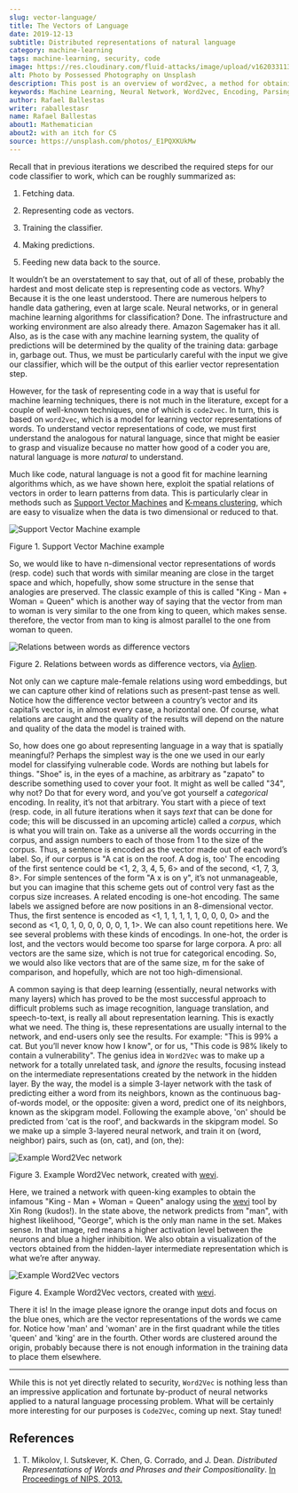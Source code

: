 ```yaml
---
slug: vector-language/
title: The Vectors of Language
date: 2019-12-13
subtitle: Distributed representations of natural language
category: machine-learning
tags: machine-learning, security, code
image: https://res.cloudinary.com/fluid-attacks/image/upload/v1620331138/blog/vector-language/cover_qccpkg.webp
alt: Photo by Possessed Photography on Unsplash
description: This post is an overview of word2vec, a method for obtaining vectors that represent natural language in a way that is suitable for machine learning algorithms.
keywords: Machine Learning, Neural Network, Word2vec, Encoding, Parsing, Classifier, Vulnerability, Ethical Hacking, Pentesting
author: Rafael Ballestas
writer: raballestasr
name: Rafael Ballestas
about1: Mathematician
about2: with an itch for CS
source: https://unsplash.com/photos/_E1PQXKUkMw
---
```


Recall that in previous iterations we described the required steps for
our code classifier to work, which can be roughly summarized as:

1. Fetching data.

2. Representing code as vectors.

3. Training the classifier.

4. Making predictions.

5. Feeding new data back to the source.

It wouldn’t be an overstatement to say that, out of all of these,
probably the hardest and most delicate step is representing code as
vectors. Why? Because it is the one least understood. There are numerous
helpers to handle data gathering, even at large scale. Neural networks,
or in general machine learning algorithms for classification? Done. The
infrastructure and working environment are also already there. Amazon
Sagemaker has it all. Also, as is the case with any machine learning
system, the quality of predictions will be determined by the quality of
the training data: garbage in, garbage out. Thus, we must be
particularly careful with the input we give our classifier, which will
be the output of this earlier vector representation step.

However, for the task of representing code in a way that is useful for
machine learning techniques, there is not much in the literature, except
for a couple of well-known techniques, one of which is `code2vec`. In
turn, this is based on `word2vec`, which is a model for learning vector
representations of words. To understand vector representations of code,
we must first understand the analogous for natural language, since that
might be easier to grasp and visualize because no matter how good of a
coder you are, natural language is more *natural* to understand.

Much like code, natural language is not a good fit for machine learning
algorithms which, as we have shown here, exploit the spatial relations
of vectors in order to learn patterns from data. This is particularly
clear in methods such as [Support Vector
Machines](../crash-course-machine-learning/#support-vector-machines) and
[K-means
clustering](../crash-course-machine-learning/#k-means-clustering), which
are easy to visualize when the data is two dimensional or reduced to
that.

<div class="imgblock">

![Support Vector Machine example](https://res.cloudinary.com/fluid-attacks/image/upload/v1620330837/blog/crash-course-machine-learning/svm_bysz7e.webp)

<div class="title">

Figure 1. Support Vector Machine example

</div>

</div>

So, we would like to have n-dimensional vector representations of words
(resp. code) such that words with similar meaning are close in the
target space and which, hopefully, show some structure in the sense that
analogies are preserved. The classic example of this is called "King -
Man + Woman = Queen" which is another way of saying that the vector from
man to woman is very similar to the one from king to queen, which makes
sense. therefore, the vector from man to king is almost parallel to the
one from woman to queen.

<div class="imgblock">

![Relations between words as difference vectors](https://res.cloudinary.com/fluid-attacks/image/upload/v1620331138/blog/vector-language/vector-relations_ozc6xn.webp)

<div class="title">

Figure 2. Relations between words as difference vectors,
via [Aylien](https://blog.aylien.com/word-embeddings-and-their-challenges/).

</div>

</div>

Not only can we capture male-female relations using word embeddings, but
we can capture other kind of relations such as present-past tense as
well. Notice how the difference vector between a country’s vector and
its capital’s vector is, in almost every case, a horizontal one. Of
course, what relations are caught and the quality of the results will
depend on the nature and quality of the data the model is trained with.

So, how does one go about representing language in a way that is
spatially meaningful? Perhaps the simplest way is the one we used in our
early model for classifying vulnerable code. Words are nothing but
labels for things. "Shoe" is, in the eyes of a machine, as arbitrary as
"zapato" to describe something used to cover your foot. It might as well
be called "34", why not? Do that for every word, and you’ve got yourself
a *categorical* encoding. In reality, it’s not that arbitrary. You start
with a piece of text (resp. code, in all future iterations when it says
*text* that can be done for code; this will be discussed in an upcoming
article) called a *corpus*, which is what you will train on. Take as a
universe all the words occurring in the corpus, and assign numbers to
each of those from 1 to the size of the corpus. Thus, a sentence is
encoded as the vector made out of each word’s label. So, if our corpus
is "A cat is on the roof. A dog is, too' The encoding of the first
sentence could be \<1, 2, 3, 4, 5, 6\> and of the second, \<1, 7, 3,
8\>. For simple sentences of the form "A x is on y", it’s not
unmanageable, but you can imagine that this scheme gets out of control
very fast as the corpus size increases. A related encoding is one-hot
encoding. The same labels we assigned before are now positions in an
8-dimensional vector. Thus, the first sentence is encoded as \<1, 1, 1,
1, 1, 1, 0, 0, 0, 0\> and the second as \<1, 0, 1, 0, 0, 0, 0, 0, 1,
1\>. We can also count repetitions here. We see several problems with
these kinds of encodings. In one-hot, the order is lost, and the vectors
would become too sparse for large corpora. A pro: all vectors are the
same size, which is not true for categorical encoding. So, we would also
like vectors that are of the same size, m for the sake of comparison,
and hopefully, which are not too high-dimensional.

A common saying is that deep learning (essentially, neural networks with
many layers) which has proved to be the most successful approach to
difficult problems such as image recognition, language translation, and
speech-to-text, is really all about representation learning. This is
exactly what we need. The thing is, these representations are usually
internal to the network, and end-users only see the results. For
example: "This is 99% a cat. But you’ll never know how I know", or for
us, "This code is 98% likely to contain a vulnerability". The genius
idea in `Word2Vec` was to make up a network for a totally unrelated
task, and *ignore* the results, focusing instead on the intermediate
representations created by the network in the hidden layer. By the way,
the model is a simple 3-layer network with the task of predicting either
a word from its neighbors, known as the continuous bag-of-words model,
or the opposite: given a word, predict one of its neighbors, known as
the skipgram model. Following the example above, 'on' should be
predicted from 'cat is the roof', and backwards in the skipgram model.
So we make up a simple 3-layered neural network, and train it on (word,
neighbor) pairs, such as (on, cat), and (on, the):

<div class="imgblock">

![Example Word2Vec network](https://res.cloudinary.com/fluid-attacks/image/upload/v1620331138/blog/vector-language/word2vec-network_cn6omp.webp)

<div class="title">

Figure 3. Example Word2Vec network, created with
[wevi](https://ronxin.github.io/wevi/).

</div>

</div>

Here, we trained a network with queen-king examples to obtain the
infamous "King - Man + Woman = Queen" analogy using the
[wevi](https://ronxin.github.io/wevi/) tool by Xin Rong (kudos\!). In
the state above, the network predicts from "man", with highest
likelihood, "George", which is the only man name in the set. Makes
sense. In that image, red means a higher activation level between the
neurons and blue a higher inhibition. We also obtain a visualization of
the vectors obtained from the hidden-layer intermediate representation
which is what we’re after anyway.

<div class="imgblock">

![Example Word2Vec vectors](https://res.cloudinary.com/fluid-attacks/image/upload/v1620331138/blog/vector-language/vectors_pwy5s4.webp)

<div class="title">

Figure 4. Example Word2Vec vectors, created with [wevi](https://ronxin.github.io/wevi/).

</div>

</div>

There it is\! In the image please ignore the orange input dots and focus
on the blue ones, which are the vector representations of the words we
came for. Notice how 'man' and 'woman' are in the first quadrant while
the titles 'queen' and 'king' are in the fourth. Other words are
clustered around the origin, probably because there is not enough
information in the training data to place them elsewhere.

---
While this is not yet directly related to security, `Word2Vec` is
nothing less than an impressive application and fortunate by-product of
neural networks applied to a natural language processing problem. What
will be certainly more interesting for our purposes is `Code2Vec`,
coming up next. Stay tuned\!

## References

1. T. Mikolov, I. Sutskever, K. Chen, G. Corrado, and J. Dean.
    *Distributed Representations of Words and Phrases and their
    Compositionality*. [In Proceedings of
    NIPS, 2013.](http://arxiv.org/pdf/1310.4546.pdf)
